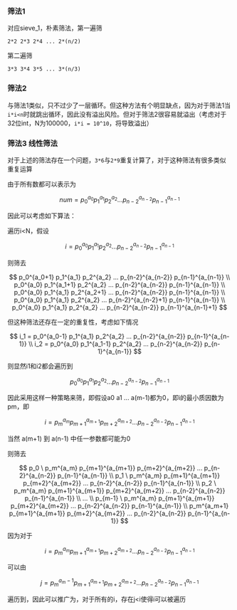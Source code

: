 ### 筛法1

对应sieve_1，朴素筛法，第一遍筛

```
2*2 2*3 2*4 ... 2*(n/2)
```

第二遍筛

```
3*3 3*4 3*5 ... 3*(n/3)
```

### 筛法2

与筛法1类似，只不过少了一层循环。但这种方法有个明显缺点，因为对于筛法1当`i*i<n`时就跳出循环，因此没有溢出风险。但对于筛法2很容易就溢出（考虑对于32位int，N为100000，`i*i = 10^10`，将导致溢出）

### 筛法3 线性筛法

对于上述的筛法存在一个问题，`3*6`与`2*9`重复计算了，对于这种筛法有很多类似重复运算

由于所有数都可以表示为

$$
num = p_0^{a_0} p_1^{a_1} p_2^{a_2}  ...  p_{n-2}^{a_{n-2}} p_{n-1}^{a_{n-1}}
$$

因此可以考虑如下算法：

遍历i<N，假设

$$
i = p_0^{a_0} p_1^{a_1} p_2^{a_2}  ...  p_{n-2}^{a_{n-2}} p_{n-1}^{a_{n-1}}
$$

则筛去

$$
p_0^{a_0+1} p_1^{a_1} p_2^{a_2}  ...  p_{n-2}^{a_{n-2}} p_{n-1}^{a_{n-1}}
\\
p_0^{a_0} p_1^{a_1+1} p_2^{a_2}  ...  p_{n-2}^{a_{n-2}} p_{n-1}^{a_{n-1}}
\\
p_0^{a_0} p_1^{a_1} p_2^{a_2+1}  ...  p_{n-2}^{a_{n-2}} p_{n-1}^{a_{n-1}}
\\
p_0^{a_0} p_1^{a_1} p_2^{a_2}  ...  p_{n-2}^{a_{n-2}+1} p_{n-1}^{a_{n-1}}
\\
p_0^{a_0} p_1^{a_1} p_2^{a_2}  ...  p_{n-2}^{a_{n-2}} p_{n-1}^{a_{n-1}+1}
$$

但这种筛法还存在一定的重复性，考虑如下情况

$$
i_1 = p_0^{a_0-1} p_1^{a_1} p_2^{a_2}  ...  p_{n-2}^{a_{n-2}} p_{n-1}^{a_{n-1}}
\\
i_2 = p_0^{a_0} p_1^{a_1-1} p_2^{a_2}  ...  p_{n-2}^{a_{n-2}} p_{n-1}^{a_{n-1}}
$$

则显然i1和i2都会遍历到

$$
p_0^{a_0} p_1^{a_1} p_2^{a_2}  ...  p_{n-2}^{a_{n-2}} p_{n-1}^{a_{n-1}}
$$

因此采用这样一种策略来筛，即假设a0 a1 ... a(m-1)都为0，即i的最小质因数为pm，即

$$
i = p_m^{a_m} p_{m+1}^{a_{m+1}} p_{m+2}^{a_{m+2}}  ...  p_{n-2}^{a_{n-2}} p_{n-1}^{a_{n-1}}
$$

当然 a(m+1) 到 a(n-1) 中任一参数都可能为0

则筛去

$$
p_0 \  p_m^{a_m} p_{m+1}^{a_{m+1}} p_{m+2}^{a_{m+2}}  ...  p_{n-2}^{a_{n-2}} p_{n-1}^{a_{n-1}}
\\
p_1 \  p_m^{a_m} p_{m+1}^{a_{m+1}} p_{m+2}^{a_{m+2}}  ...  p_{n-2}^{a_{n-2}} p_{n-1}^{a_{n-1}}
\\
p_2 \  p_m^{a_m} p_{m+1}^{a_{m+1}} p_{m+2}^{a_{m+2}}  ...  p_{n-2}^{a_{n-2}} p_{n-1}^{a_{n-1}}
\\
...
\\
p_{m-1} \  p_m^{a_m} p_{m+1}^{a_{m+1}} p_{m+2}^{a_{m+2}}  ...  p_{n-2}^{a_{n-2}} p_{n-1}^{a_{n-1}}
\\
p_m^{a_m+1} p_{m+1}^{a_{m+1}} p_{m+2}^{a_{m+2}}  ...  p_{n-2}^{a_{n-2}} p_{n-1}^{a_{n-1}}
$$

因为对于

$$
i = p_m^{a_m} p_{m+1}^{a_{m+1}} p_{m+2}^{a_{m+2}}  ...  p_{n-2}^{a_{n-2}} p_{n-1}^{a_{n-1}}
$$

可以由

$$
j = p_m^{a_m-1} p_{m+1}^{a_{m+1}} p_{m+2}^{a_{m+2}}  ...  p_{n-2}^{a_{n-2}} p_{n-1}^{a_{n-1}}
$$

遍历到，因此可以推广为，对于所有的i，存在j<i使得i可以被遍历
